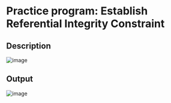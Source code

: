 # Practice program: Establish Referential Integrity Constraint

## Description

![image](https://github.com/Tan12d/PWC_RDBMS_using_Oracle/assets/100254217/086651b6-f2e5-4498-950d-aebc11e95df5)

## Output

![image](https://github.com/Tan12d/PWC_RDBMS_using_Oracle/assets/100254217/afa4698a-8a19-4ade-8df3-7c83dfd54eb3)
